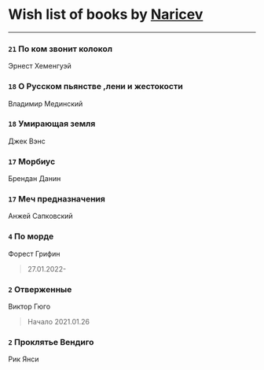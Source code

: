 # Wish list of books by [Naricev](https://plus.google.com/u/0/107090515204537133928/)
---

### `21` По ком звонит колокол
Эрнест Хеменгуэй

### `18` О Русском пьянстве ,лени и жестокости
Владимир Мединский

### `18` Умирающая земля
Джек Вэнс

### `17` Морбиус
Брендан Данин

### `17` Меч предназначения
Анжей Сапковский

### `4` По морде
Форест Грифин
> 27.01.2022-

### `2` Отверженные
Виктор Гюго
> Начало 2021.01.26

### `2` Проклятье Вендиго
Рик Янси

